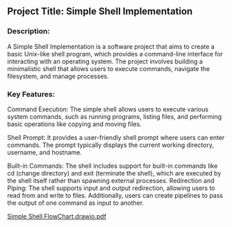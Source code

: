 ## Project Title: Simple Shell Implementation

### Description:

A Simple Shell Implementation is a software project that aims to create a basic Unix-like shell program, which provides a command-line interface for interacting with an operating system. The project involves building a minimalistic shell that allows users to execute commands, navigate the filesystem, and manage processes.

### Key Features:

Command Execution: The simple shell allows users to execute various system commands, such as running programs, listing files, and performing basic operations like copying and moving files.

Shell Prompt: It provides a user-friendly shell prompt where users can enter commands. The prompt typically displays the current working directory, username, and hostname.

Built-in Commands: The shell includes support for built-in commands like cd (change directory) and exit (terminate the shell), which are executed by the shell itself rather than spawning external processes.
Redirection and Piping: The shell supports input and output redirection, allowing users to read from and write to files. Additionally, users can create pipelines to pass the output of one command as input to another.

[Simple Shell FlowChart.drawio.pdf](https://github.com/JeffKirui/printf/files/12658042/Simple.Shell.FlowChart.drawio.pdf)
